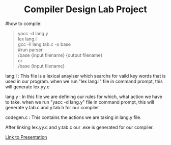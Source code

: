 <h1 align="center">Compiler Design Lab Project</h1>

  #how to compile:
>yacc -d lang.y <br />
lex lang.l    <br />
gcc -ll lang.tab.c -o base<br />
  #run parser <br />
> /base  {input filename} {output filename}<br />
  or<br />
 /base  {input filename}<br/>
 
 lang.l : This file is a lexical anaylser which searchs for vaild key words that is used in our program.
          when we run "lex lang.l" file in command prompt, this will generate lex.yy.c
          
 lang.y : In this file we are defining our rules for which, what action we have to take.
          when we run "yacc -d lang.y" file in command prompt, this will generate y.tab.c and y.tab.h for our compiler
         
codegen.c : This contains the actions we are taking in lang.y file.

After linking lex.yy.c and y.tab.c our .exe is generated for our compiler.

[Link to Presentation](https://docs.google.com/presentation/d/1aJL2K3itWrowGL7sIJbI4r_bsvUzcSxR1cgS7PWgs7s/edit?usp=sharing)
 
